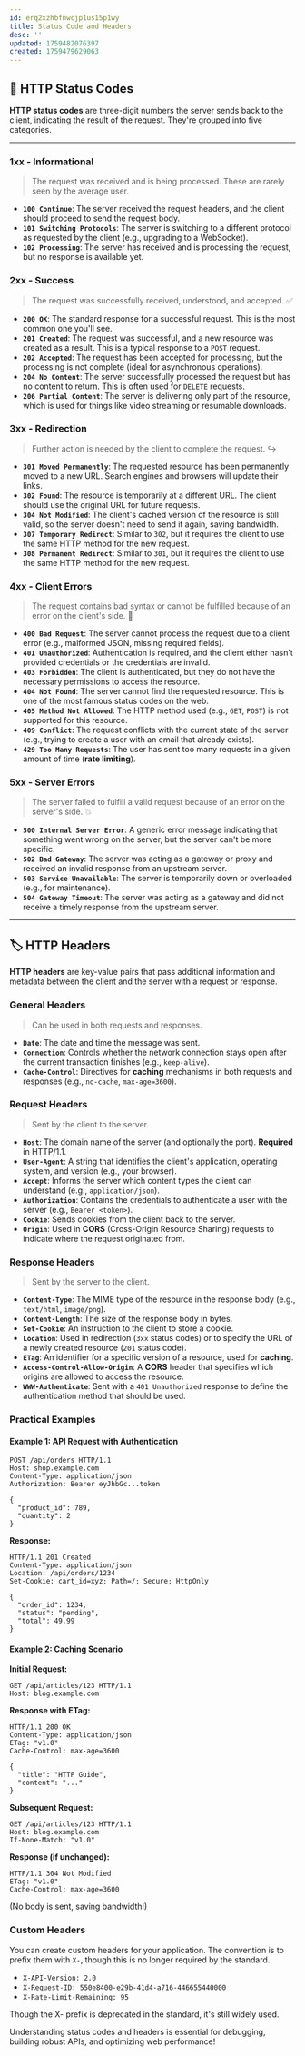 ```yaml
---
id: erq2xzhbfnwcjp1us15p1wy
title: Status Code and Headers
desc: ''
updated: 1759482076397
created: 1759479629063
---
```


 ## 🚦 HTTP Status Codes
**HTTP status codes** are three-digit numbers the server sends back to the client, indicating the result of the request. They're grouped into five categories.

---

### 1xx - Informational
> The request was received and is being processed. These are rarely seen by the average user.

* **`100 Continue`**: The server received the request headers, and the client should proceed to send the request body.
* **`101 Switching Protocols`**: The server is switching to a different protocol as requested by the client (e.g., upgrading to a WebSocket).
* **`102 Processing`**: The server has received and is processing the request, but no response is available yet.

### 2xx - Success
> The request was successfully received, understood, and accepted. ✅

* **`200 OK`**: The standard response for a successful request. This is the most common one you'll see.
* **`201 Created`**: The request was successful, and a new resource was created as a result. This is a typical response to a `POST` request.
* **`202 Accepted`**: The request has been accepted for processing, but the processing is not complete (ideal for asynchronous operations).
* **`204 No Content`**: The server successfully processed the request but has no content to return. This is often used for `DELETE` requests.
* **`206 Partial Content`**: The server is delivering only part of the resource, which is used for things like video streaming or resumable downloads.

### 3xx - Redirection
> Further action is needed by the client to complete the request. ↪️

* **`301 Moved Permanently`**: The requested resource has been permanently moved to a new URL. Search engines and browsers will update their links.
* **`302 Found`**: The resource is temporarily at a different URL. The client should use the original URL for future requests.
* **`304 Not Modified`**: The client's cached version of the resource is still valid, so the server doesn't need to send it again, saving bandwidth.
* **`307 Temporary Redirect`**: Similar to `302`, but it requires the client to use the same HTTP method for the new request.
* **`308 Permanent Redirect`**: Similar to `301`, but it requires the client to use the same HTTP method for the new request.

### 4xx - Client Errors
> The request contains bad syntax or cannot be fulfilled because of an error on the client's side. 🛑

* **`400 Bad Request`**: The server cannot process the request due to a client error (e.g., malformed JSON, missing required fields).
* **`401 Unauthorized`**: Authentication is required, and the client either hasn't provided credentials or the credentials are invalid.
* **`403 Forbidden`**: The client is authenticated, but they do not have the necessary permissions to access the resource.
* **`404 Not Found`**: The server cannot find the requested resource. This is one of the most famous status codes on the web.
* **`405 Method Not Allowed`**: The HTTP method used (e.g., `GET`, `POST`) is not supported for this resource.
* **`409 Conflict`**: The request conflicts with the current state of the server (e.g., trying to create a user with an email that already exists).
* **`429 Too Many Requests`**: The user has sent too many requests in a given amount of time (**rate limiting**).

### 5xx - Server Errors
> The server failed to fulfill a valid request because of an error on the server's side. 💥

* **`500 Internal Server Error`**: A generic error message indicating that something went wrong on the server, but the server can't be more specific.
* **`502 Bad Gateway`**: The server was acting as a gateway or proxy and received an invalid response from an upstream server.
* **`503 Service Unavailable`**: The server is temporarily down or overloaded (e.g., for maintenance).
* **`504 Gateway Timeout`**: The server was acting as a gateway and did not receive a timely response from the upstream server.

---

## 🏷️ HTTP Headers
**HTTP headers** are key-value pairs that pass additional information and metadata between the client and the server with a request or response.

### General Headers
> Can be used in both requests and responses.

* **`Date`**: The date and time the message was sent.
* **`Connection`**: Controls whether the network connection stays open after the current transaction finishes (e.g., `keep-alive`).
* **`Cache-Control`**: Directives for **caching** mechanisms in both requests and responses (e.g., `no-cache`, `max-age=3600`).

### Request Headers
> Sent by the client to the server.

* **`Host`**: The domain name of the server (and optionally the port). **Required** in HTTP/1.1.
* **`User-Agent`**: A string that identifies the client's application, operating system, and version (e.g., your browser).
* **`Accept`**: Informs the server which content types the client can understand (e.g., `application/json`).
* **`Authorization`**: Contains the credentials to authenticate a user with the server (e.g., `Bearer <token>`).
* **`Cookie`**: Sends cookies from the client back to the server.
* **`Origin`**: Used in **CORS** (Cross-Origin Resource Sharing) requests to indicate where the request originated from.

### Response Headers
> Sent by the server to the client.

* **`Content-Type`**: The MIME type of the resource in the response body (e.g., `text/html`, `image/png`).
* **`Content-Length`**: The size of the response body in bytes.
* **`Set-Cookie`**: An instruction to the client to store a cookie.
* **`Location`**: Used in redirection (`3xx` status codes) or to specify the URL of a newly created resource (`201` status code).
* **`ETag`**: An identifier for a specific version of a resource, used for **caching**.
* **`Access-Control-Allow-Origin`**: A **CORS** header that specifies which origins are allowed to access the resource.
* **`WWW-Authenticate`**: Sent with a `401 Unauthorized` response to define the authentication method that should be used.

### Practical Examples

#### Example 1: API Request with Authentication
```http
POST /api/orders HTTP/1.1
Host: shop.example.com
Content-Type: application/json
Authorization: Bearer eyJhbGc...token

{
  "product_id": 789,
  "quantity": 2
}
```
**Response:**
```http
HTTP/1.1 201 Created
Content-Type: application/json
Location: /api/orders/1234
Set-Cookie: cart_id=xyz; Path=/; Secure; HttpOnly

{
  "order_id": 1234,
  "status": "pending",
  "total": 49.99
}
```

#### Example 2: Caching Scenario
**Initial Request:**
```http
GET /api/articles/123 HTTP/1.1
Host: blog.example.com
```
**Response with ETag:**
```http
HTTP/1.1 200 OK
Content-Type: application/json
ETag: "v1.0"
Cache-Control: max-age=3600

{
  "title": "HTTP Guide",
  "content": "..."
}
```
**Subsequent Request:**
```http
GET /api/articles/123 HTTP/1.1
Host: blog.example.com
If-None-Match: "v1.0"
```
**Response (if unchanged):**
```http
HTTP/1.1 304 Not Modified
ETag: "v1.0"
Cache-Control: max-age=3600
```
(No body is sent, saving bandwidth!)

### Custom Headers
You can create custom headers for your application. The convention is to prefix them with `X-`, though this is no longer required by the standard.
* `X-API-Version: 2.0`
* `X-Request-ID: 550e8400-e29b-41d4-a716-446655440000`
* `X-Rate-Limit-Remaining: 95`

Though the X- prefix is deprecated in the standard, it's still widely used.

Understanding status codes and headers is essential for debugging, building robust APIs, and optimizing web performance!